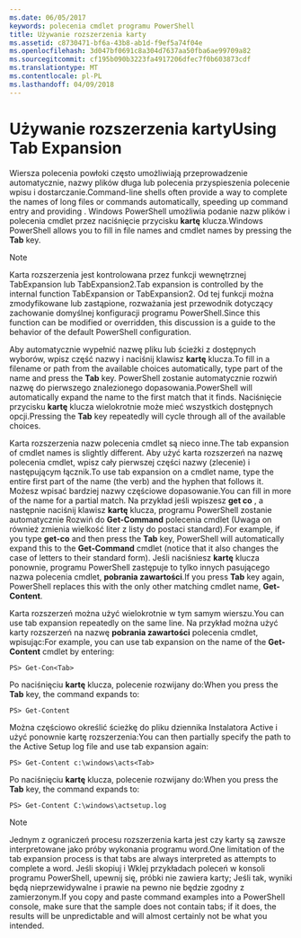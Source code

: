 ```yaml
---
ms.date: 06/05/2017
keywords: polecenia cmdlet programu PowerShell
title: Używanie rozszerzenia karty
ms.assetid: c8730471-bf6a-43b8-ab1d-f9ef5a74f04e
ms.openlocfilehash: 3d047bf0691c8a304d7637aa50fba6ae99709a82
ms.sourcegitcommit: cf195b090b3223fa4917206dfec7f0b603873cdf
ms.translationtype: MT
ms.contentlocale: pl-PL
ms.lasthandoff: 04/09/2018
---
```

# <a name="using-tab-expansion"></a><span data-ttu-id="020d7-103">Używanie rozszerzenia karty</span><span class="sxs-lookup"><span data-stu-id="020d7-103">Using Tab Expansion</span></span>

<span data-ttu-id="020d7-104">Wiersza polecenia powłoki często umożliwiają przeprowadzenie automatycznie, nazwy plików długa lub polecenia przyspieszenia polecenie wpisu i dostarczanie.</span><span class="sxs-lookup"><span data-stu-id="020d7-104">Command-line shells often provide a way to complete the names of long files or commands automatically, speeding up command entry and providing .</span></span> <span data-ttu-id="020d7-105">Windows PowerShell umożliwia podanie nazw plików i polecenia cmdlet przez naciśnięcie przycisku **kartę** klucza.</span><span class="sxs-lookup"><span data-stu-id="020d7-105">Windows PowerShell allows you to fill in file names and cmdlet names by pressing the **Tab** key.</span></span>

> [!NOTE]
> <span data-ttu-id="020d7-106">Karta rozszerzenia jest kontrolowana przez funkcji wewnętrznej TabExpansion lub TabExpansion2.</span><span class="sxs-lookup"><span data-stu-id="020d7-106">Tab expansion is controlled by the internal function TabExpansion or TabExpansion2.</span></span> <span data-ttu-id="020d7-107">Od tej funkcji można zmodyfikowane lub zastąpione, rozważania jest przewodnik dotyczący zachowanie domyślnej konfiguracji programu PowerShell.</span><span class="sxs-lookup"><span data-stu-id="020d7-107">Since this function can be modified or overridden, this discussion is a guide to the behavior of the default PowerShell configuration.</span></span>

<span data-ttu-id="020d7-108">Aby automatycznie wypełnić nazwę pliku lub ścieżki z dostępnych wyborów, wpisz część nazwy i naciśnij klawisz **kartę** klucza.</span><span class="sxs-lookup"><span data-stu-id="020d7-108">To fill in a filename or path from the available choices automatically, type part of the name and press the **Tab** key.</span></span> <span data-ttu-id="020d7-109">PowerShell zostanie automatycznie rozwiń nazwę do pierwszego znalezionego dopasowania.</span><span class="sxs-lookup"><span data-stu-id="020d7-109">PowerShell will automatically expand the name to the first match that it finds.</span></span> <span data-ttu-id="020d7-110">Naciśnięcie przycisku **kartę** klucza wielokrotnie może mieć wszystkich dostępnych opcji.</span><span class="sxs-lookup"><span data-stu-id="020d7-110">Pressing the **Tab** key repeatedly will cycle through all of the available choices.</span></span>

<span data-ttu-id="020d7-111">Karta rozszerzenia nazw polecenia cmdlet są nieco inne.</span><span class="sxs-lookup"><span data-stu-id="020d7-111">The tab expansion of cmdlet names is slightly different.</span></span> <span data-ttu-id="020d7-112">Aby użyć karta rozszerzeń na nazwę polecenia cmdlet, wpisz cały pierwszej części nazwy (zlecenie) i następującym łącznik.</span><span class="sxs-lookup"><span data-stu-id="020d7-112">To use tab expansion on a cmdlet name, type the entire first part of the name (the verb) and the hyphen that follows it.</span></span> <span data-ttu-id="020d7-113">Możesz wpisać bardziej nazwy częściowe dopasowanie.</span><span class="sxs-lookup"><span data-stu-id="020d7-113">You can fill in more of the name for a partial match.</span></span> <span data-ttu-id="020d7-114">Na przykład jeśli wpiszesz **get co** , a następnie naciśnij klawisz **kartę** klucza, programu PowerShell zostanie automatycznie Rozwiń do **Get-Command** polecenia cmdlet (Uwaga on również zmienia wielkość liter z listy do postaci standard).</span><span class="sxs-lookup"><span data-stu-id="020d7-114">For example, if you type **get-co** and then press the **Tab** key, PowerShell will automatically expand this to the **Get-Command** cmdlet (notice that it also changes the case of letters to their standard form).</span></span> <span data-ttu-id="020d7-115">Jeśli naciśniesz **kartę** klucza ponownie, programu PowerShell zastępuje to tylko innych pasującego nazwa polecenia cmdlet, **pobrania zawartości**.</span><span class="sxs-lookup"><span data-stu-id="020d7-115">If you press **Tab** key again, PowerShell replaces this with the only other matching cmdlet name, **Get-Content**.</span></span>

<span data-ttu-id="020d7-116">Karta rozszerzeń można użyć wielokrotnie w tym samym wierszu.</span><span class="sxs-lookup"><span data-stu-id="020d7-116">You can use tab expansion repeatedly on the same line.</span></span> <span data-ttu-id="020d7-117">Na przykład można użyć karty rozszerzeń na nazwę **pobrania zawartości** polecenia cmdlet, wpisując:</span><span class="sxs-lookup"><span data-stu-id="020d7-117">For example, you can use tab expansion on the name of the **Get-Content** cmdlet by entering:</span></span>

```
PS> Get-Con<Tab>
```

<span data-ttu-id="020d7-118">Po naciśnięciu **kartę** klucza, polecenie rozwijany do:</span><span class="sxs-lookup"><span data-stu-id="020d7-118">When you press the **Tab** key, the command expands to:</span></span>

```
PS> Get-Content
```

<span data-ttu-id="020d7-119">Można częściowo określić ścieżkę do pliku dziennika Instalatora Active i użyć ponownie kartę rozszerzenia:</span><span class="sxs-lookup"><span data-stu-id="020d7-119">You can then partially specify the path to the Active Setup log file and use tab expansion again:</span></span>

```
PS> Get-Content c:\windows\acts<Tab>
```

<span data-ttu-id="020d7-120">Po naciśnięciu **kartę** klucza, polecenie rozwijany do:</span><span class="sxs-lookup"><span data-stu-id="020d7-120">When you press the **Tab** key, the command expands to:</span></span>

```
PS> Get-Content C:\windows\actsetup.log
```

> [!NOTE]
> <span data-ttu-id="020d7-121">Jednym z ograniczeń procesu rozszerzenia karta jest czy karty są zawsze interpretowane jako próby wykonania programu word.</span><span class="sxs-lookup"><span data-stu-id="020d7-121">One limitation of the tab expansion process is that tabs are always interpreted as attempts to complete a word.</span></span> <span data-ttu-id="020d7-122">Jeśli skopiuj i Wklej przykładach poleceń w konsoli programu PowerShell, upewnij się, próbki nie zawiera karty; Jeśli tak, wyniki będą nieprzewidywalne i prawie na pewno nie będzie zgodny z zamierzonym.</span><span class="sxs-lookup"><span data-stu-id="020d7-122">If you copy and paste command examples into a PowerShell console, make sure that the sample does not contain tabs; if it does, the results will be unpredictable and will almost certainly not be what you intended.</span></span>
